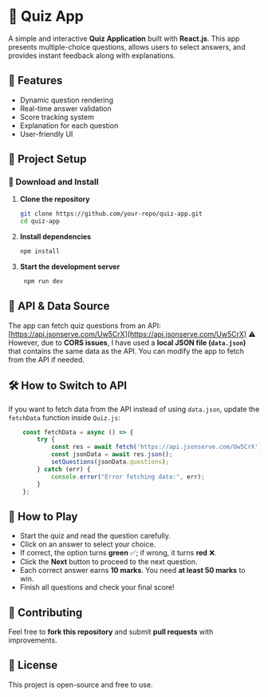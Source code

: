 
# 📝 Quiz App

A simple and interactive **Quiz Application** built with **React.js**. This app presents multiple-choice questions, allows users to select answers, and provides instant feedback along with explanations.  

## 🚀 Features

- Dynamic question rendering  
- Real-time answer validation  
- Score tracking system  
- Explanation for each question  
- User-friendly UI  

## 📂 Project Setup

### 🔽 Download and Install

1. **Clone the repository**  
   ```sh
   git clone https://github.com/your-repo/quiz-app.git
   cd quiz-app
2. **Install dependencies**
	 ```sh
     npm install 
  3. **Start the development server**
     ```sh
	  npm run dev 
## 🔗 API & Data Source
The app can fetch quiz questions from an API:  
[https://api.jsonserve.com/Uw5CrX](https://api.jsonserve.com/Uw5CrX)
⚠️ However, due to **CORS issues**, I have used a **local JSON file (`data.json`)** that contains the same data as the API. You can modify the app to fetch from the API if needed.

## 🛠️ How to Switch to API
If you want to fetch data from the API instead of using `data.json`, update the `fetchData` function inside `Quiz.js`:
```js
	const fetchData = async () => {
	    try {
	        const res = await fetch('https://api.jsonserve.com/Uw5CrX');
	        const jsonData = await res.json();
	        setQuestions(jsonData.questions);
	    } catch (err) {
	        console.error("Error fetching data:", err);
	    }
	};  
```

## 🎯 How to Play
-   Start the quiz and read the question carefully.
-   Click on an answer to select your choice.
-   If correct, the option turns **green** ✅; if wrong, it turns **red** ❌.
-   Click the **Next** button to proceed to the next question.
-   Each correct answer earns **10 marks**. You need **at least 50 marks** to win.
-   Finish all questions and check your final score!

## 🤝 Contributing
Feel free to **fork this repository** and submit **pull requests** with improvements.

## 📜 License
This project is open-source and free to use.





